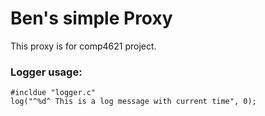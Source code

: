 # Ben's simple Proxy

This proxy is for comp4621 project.


### Logger usage:

```
#incldue "logger.c"
log("^%d^ This is a log message with current time", 0);
```

